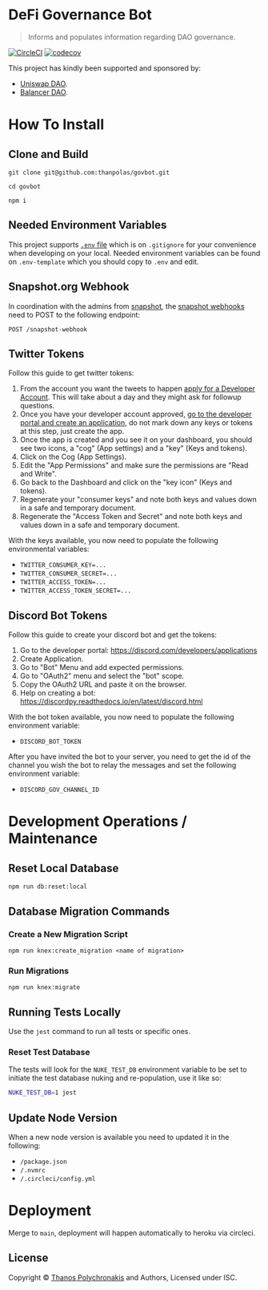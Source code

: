 # DeFi Governance Bot

> Informs and populates information regarding DAO governance.

[![CircleCI](https://circleci.com/gh/thanpolas/govbot.svg?style=svg)](https://circleci.com/gh/thanpolas/govbot)
[![codecov](https://codecov.io/gh/thanpolas/govbot/branch/main/graph/badge.svg?token=GMSGENFPYS)](https://codecov.io/gh/thanpolas/govbot)

This project has kindly been supported and sponsored by:

-   [Uniswap DAO][uniswap].
-   [Balancer DAO][balancer].

# How To Install

## Clone and Build

```
git clone git@github.com:thanpolas/govbot.git

cd govbot

npm i
```

## Needed Environment Variables

This project supports [`.env` file][dotenv] which is on `.gitignore`
for your convenience when developing on your local. Needed environment variables
can be found on `.env-template` which you should copy to `.env` and edit.

## Snapshot.org Webhook

In coordination with the admins from [snapshot][snapshot], the [snapshot webhooks][snapshot_webhooks] need to POST to the following endpoint:

```
POST /snapshot-webhook
```

## Twitter Tokens

Follow this guide to get twitter tokens:

1. From the account you want the tweets to happen [apply for a Developer Account][twitter-apply]. This will take about a day and they might ask for followup questions.
1. Once you have your developer account approved, [go to the developer portal and create an application][twitter-portal], do not mark down any keys or tokens at this step, just create the app.
1. Once the app is created and you see it on your dashboard, you should see two icons, a "cog" (App settings) and a "key" (Keys and tokens).
1. Click on the Cog (App Settings).
1. Edit the "App Permissions" and make sure the permissions are "Read and Write".
1. Go back to the Dashboard and click on the "key icon" (Keys and tokens).
1. Regenerate your "consumer keys" and note both keys and values down in a safe and temporary document.
1. Regenerate the "Access Token and Secret" and note both keys and values down in a safe and temporary document.

With the keys available, you now need to populate the following environmental variables:

-   `TWITTER_CONSUMER_KEY=...`
-   `TWITTER_CONSUMER_SECRET=...`
-   `TWITTER_ACCESS_TOKEN=...`
-   `TWITTER_ACCESS_TOKEN_SECRET=...`

## Discord Bot Tokens

Follow this guide to create your discord bot and get the tokens:

1. Go to the developer portal: https://discord.com/developers/applications
1. Create Application.
1. Go to "Bot" Menu and add expected permissions.
1. Go to "OAuth2" menu and select the "bot" scope.
1. Copy the OAuth2 URL and paste it on the browser.
1. Help on creating a bot: https://discordpy.readthedocs.io/en/latest/discord.html

With the bot token available, you now need to populate the following environment variable:

-   `DISCORD_BOT_TOKEN`

After you have invited the bot to your server, you need to get the id of the channel you wish the bot to relay the messages and set the following environment variable:

-   `DISCORD_GOV_CHANNEL_ID`

# Development Operations / Maintenance

## Reset Local Database

```
npm run db:reset:local
```

## Database Migration Commands

### Create a New Migration Script

```
npm run knex:create_migration <name of migration>
```

### Run Migrations

```
npm run knex:migrate
```

## Running Tests Locally

Use the `jest` command to run all tests or specific ones.

### Reset Test Database

The tests will look for the `NUKE_TEST_DB` environment variable to be set to
initiate the test database nuking and re-population, use it like so:

```bash
NUKE_TEST_DB=1 jest
```

## Update Node Version

When a new node version is available you need to updated it in the following:

-   `/package.json`
-   `/.nvmrc`
-   `/.circleci/config.yml`

# Deployment

Merge to `main`, deployment will happen automatically to heroku via circleci.

## License

Copyright © [Thanos Polychronakis][thanpolas] and Authors, Licensed under ISC.

[docker-compose]: https://docs.docker.com/compose/reference/overview/
[docker-desktop]: https://www.docker.com/products/docker-desktop
[dotenv]: https://github.com/motdotla/dotenv#readme
[thanpolas]: https://github.com/thanpolas
[tz]: https://momentjs.com/timezone
[twitter-apply]: https://developer.twitter.com/en/apply-for-access
[twitter-portal]: https://developer.twitter.com/en/portal/dashboard
[uniswap]: https://uniswap.org/
[balancer]: https://balancer.fi/
[snapshot]: https://snapshot.org/
[snapshot_webhooks]: https://docs.snapshot.org/webhooks
